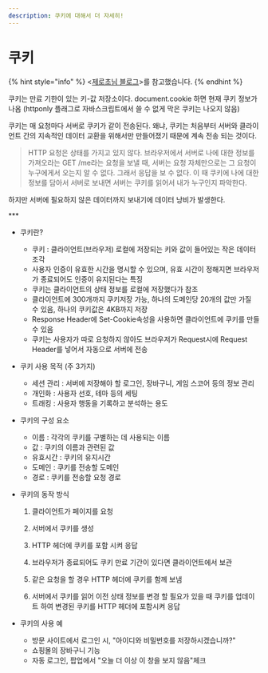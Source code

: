```yaml
---
description: 쿠키에 대해서 더 자세히!
---
```


# 쿠키

{% hint style="info" %}
&lt;[제로초님 블로그](https://www.zerocho.com/category/HTML&DOM/post/5918515b1ed39f00182d3048)&gt;를 참고했습니다.
{% endhint %}

쿠키는 만료 기한이 있는 키-값 저장소이다. document.cookie 하면 현재 쿠키 정보가 나옴 \(httponly 플래그로 자바스크립트에서 쓸 수 없게 막은 쿠키는 나오지 않음\)

쿠키는 매 요청마다 서버로 쿠키가 같이 전송된다. 왜냐,  쿠키는 처음부터 서버와 클라이언트 간의 지속적인 데이터 교환을 위해서만 만들어졌기 때문에 계속 전송 되는 것이다.

> HTTP 요청은 상태를 가지고 있지 않다. 브라우저에서 서버로 나에 대한 정보를 가져오라는 GET /me라는 요청을 보낼 때, 서버는 요청 자체만으로는 그 요청이 누구에게서 오는지 알 수 없다. 그래서 응답을 보 수 없다. 이 때 쿠키에 나에 대한 정보를 담아서 서버로 보내면 서버는 쿠키를 읽어서 내가 누구인지 파악한다.

하지만 서버에 필요하지 않은 데이터까지 보내기에 데이터 낭비가 발생한다.

\*\*\*

* 쿠키란?
  * 쿠키 : 클라이언트\(브라우저\) 로컬에 저장되는 키와 값이 들어있는 작은 데이터 조각
  * 사용자 인증이 유효한 시간을 명시할 수 있으며, 유효 시간이 정해지면 브라우저가 종료되어도 인증이 유지된다는 특징
  * 쿠키는 클라이언트의 상태 정보를 로컬에 저장했다가 참조
  * 클라이언트에 300개까지 쿠키저장 가능, 하나의 도메인당 20개의 값만 가질 수 있음, 하나의 쿠키값은 4KB까지 저장
  * Response Header에 Set-Cookie속성을 사용하면 클라이언트에 쿠키를 만들 수 있음
  * 쿠키는 사용자가 따로 요청하지 않아도 브라우저가 Request시에 Request Header를 넣어서 자동으로 서버에 전송
* 쿠키 사용 목적 \(주 3가지\)
  * 세션 관리 : 서버에 저장해야 할 로그인, 장바구니, 게임 스코어 등의 정보 관리
  * 개인화 : 사용자 선호, 테마 등의 세팅
  * 트래킹 : 사용자 행동을 기록하고 분석하는 용도
* 쿠키의 구성 요소
  * 이름 : 각각의 쿠키를 구별하는 데 사용되는 이름
  * 값 : 쿠키의 이름과 관련된 값
  * 유효시간 : 쿠키의 유지시간
  * 도메인 : 쿠키를 전송할 도메인
  * 경로 : 쿠키를 전송할 요청 경로
* 쿠키의 동작 방식 

  1. 클라이언트가 페이지를 요청 

  2. 서버에서 쿠키를 생성

  3. HTTP 헤더에 쿠키를 포함 시켜 응답 

  4. 브라우저가 종료되어도 쿠키 만료 기간이 있다면 클라이언트에서 보관

  5. 같은 요청을 할 경우 HTTP 헤더에 쿠키를 함께 보냄 

  6. 서버에서 쿠키를 읽어 이전 상태 정보를 변경 할 필요가 있을 때 쿠키를 업데이트 하여 변경된 쿠키를 HTTP 헤더에 포함시켜 응답

* 쿠키의 사용 예
  * 방문 사이트에서 로그인 시, "아이디와 비밀번호를 저장하시겠습니까?"
  * 쇼핑몰의 장바구니 기능
  * 자동 로그인, 팝업에서 "오늘 더 이상 이 창을 보지 않음"체크



